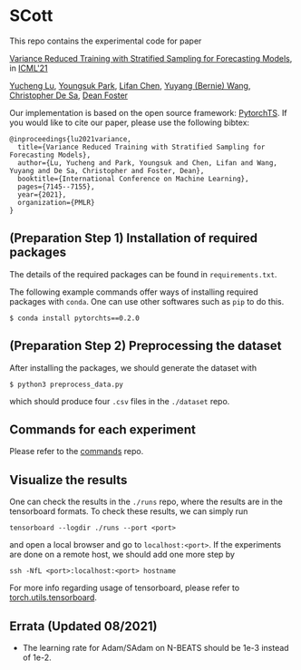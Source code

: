 # SCott

This repo contains the experimental code for paper

[Variance Reduced Training with Stratified Sampling for Forecasting Models](https://arxiv.org/pdf/2103.02062.pdf), in [ICML'21](https://icml.cc/Conferences/2021)

[Yucheng Lu](https://www.cs.cornell.edu/~yucheng/), [Youngsuk Park](https://youngsuk0723.github.io/), [Lifan Chen](https://www.amazon.science/author/lifan-chen), [Yuyang (Bernie) Wang](http://www.mit.edu/~ywang02/), [Christopher De Sa](http://www.cs.cornell.edu/~cdesa/), [Dean Foster](http://deanfoster.net/)

Our implementation is based on the open source framework: [PytorchTS](https://github.com/zalandoresearch/pytorch-ts). If you would like to cite our paper, please use the following bibtex:

```
@inproceedings{lu2021variance,
  title={Variance Reduced Training with Stratified Sampling for Forecasting Models},
  author={Lu, Yucheng and Park, Youngsuk and Chen, Lifan and Wang, Yuyang and De Sa, Christopher and Foster, Dean},
  booktitle={International Conference on Machine Learning},
  pages={7145--7155},
  year={2021},
  organization={PMLR}
}
```

## (Preparation Step 1) Installation of required packages

The details of the required packages can be found in `requirements.txt`.

The following example commands offer ways of installing required packages with `conda`. One can use other softwares such as `pip` to do this.

```
$ conda install pytorchts==0.2.0
```

## (Preparation Step 2) Preprocessing the dataset

After installing the packages, we should generate the dataset with

```
$ python3 preprocess_data.py
```

which should produce four `.csv` files in the `./dataset` repo.

## Commands for each experiment

Please refer to the [commands](https://github.com/lovvge/SCott/tree/main/commands) repo.

## Visualize the results

One can check the results in the `./runs` repo, where the results are in the tensorboard formats. To check these results, we can simply run

```
tensorboard --logdir ./runs --port <port>
```

and open a local browser and go to `localhost:<port>`. If the experiments are done on a remote host, we should add one more step by

```
ssh -NfL <port>:localhost:<port> hostname
```

For more info regarding usage of tensorboard, please refer to [torch.utils.tensorboard](https://pytorch.org/docs/stable/tensorboard.html).

## Errata (Updated 08/2021)
* The learning rate for Adam/SAdam on N-BEATS should be 1e-3 instead of 1e-2.
